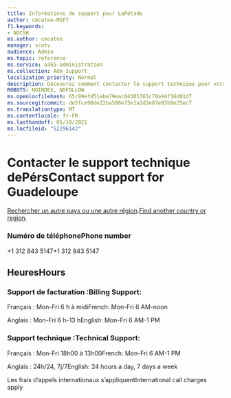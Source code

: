 ```yaml
---
title: Informations de support pour LaPétade
author: cmcatee-MSFT
f1.keywords:
- NOCSH
ms.author: cmcatee
manager: scotv
audience: Admin
ms.topic: reference
ms.service: o365-administration
ms.collection: Adm_Support
localization_priority: Normal
description: Découvrez comment contacter le support technique pour votre pays ou région.
ROBOTS: NOINDEX, NOFOLLOW
ms.openlocfilehash: 65c99efd51ebe79eac04301765c78a94f16d01d7
ms.sourcegitcommit: de5fce90de22ba588e75e1a1d2e87e03b9e25ec7
ms.translationtype: MT
ms.contentlocale: fr-FR
ms.lasthandoff: 05/10/2021
ms.locfileid: "52296142"
---
```

# <a name="contact-support-for-guadeloupe"></a><span data-ttu-id="e0aac-103">Contacter le support technique dePérs</span><span class="sxs-lookup"><span data-stu-id="e0aac-103">Contact support for Guadeloupe</span></span>

<span data-ttu-id="e0aac-104">[Rechercher un autre pays ou une autre région](../../business-video/get-help-support.md).</span><span class="sxs-lookup"><span data-stu-id="e0aac-104">[Find another country or region](../../business-video/get-help-support.md).</span></span>

### <a name="phone-number"></a><span data-ttu-id="e0aac-105">Numéro de téléphone</span><span class="sxs-lookup"><span data-stu-id="e0aac-105">Phone number</span></span>
<span data-ttu-id="e0aac-106">+1 312 843 5147</span><span class="sxs-lookup"><span data-stu-id="e0aac-106">+1 312 843 5147</span></span>

## <a name="hours"></a><span data-ttu-id="e0aac-107">Heures</span><span class="sxs-lookup"><span data-stu-id="e0aac-107">Hours</span></span>
### <a name="billing-support"></a><span data-ttu-id="e0aac-108">Support de facturation :</span><span class="sxs-lookup"><span data-stu-id="e0aac-108">Billing Support:</span></span>

<span data-ttu-id="e0aac-109">Français : Mon-Fri 6 h à midi</span><span class="sxs-lookup"><span data-stu-id="e0aac-109">French: Mon-Fri 6 AM-noon</span></span>

<span data-ttu-id="e0aac-110">Anglais : Mon-Fri 6 h-13 h</span><span class="sxs-lookup"><span data-stu-id="e0aac-110">English: Mon-Fri 6 AM-1 PM</span></span>

### <a name="technical-support"></a><span data-ttu-id="e0aac-111">Support technique :</span><span class="sxs-lookup"><span data-stu-id="e0aac-111">Technical Support:</span></span>

<span data-ttu-id="e0aac-112">Français : Mon-Fri 18h00 à 13h00</span><span class="sxs-lookup"><span data-stu-id="e0aac-112">French: Mon-Fri 6 AM-1 PM</span></span>

<span data-ttu-id="e0aac-113">Anglais : 24h/24, 7j/7</span><span class="sxs-lookup"><span data-stu-id="e0aac-113">English: 24 hours a day, 7 days a week</span></span>

<span data-ttu-id="e0aac-114">Les frais d’appels internationaux s’appliquent</span><span class="sxs-lookup"><span data-stu-id="e0aac-114">International call charges apply</span></span>
